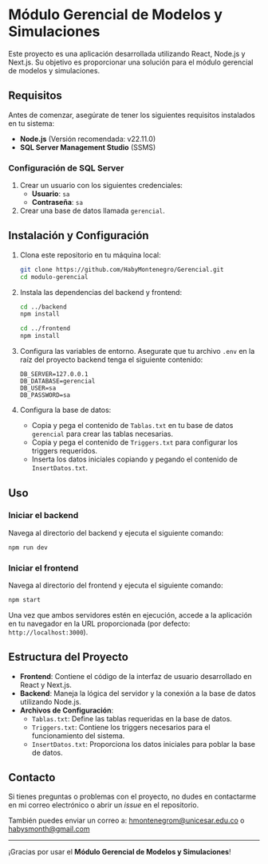 
# Módulo Gerencial de Modelos y Simulaciones

Este proyecto es una aplicación desarrollada utilizando React, Node.js y Next.js. Su objetivo es proporcionar una solución para el módulo gerencial de modelos y simulaciones.

## Requisitos

Antes de comenzar, asegúrate de tener los siguientes requisitos instalados en tu sistema:

- **Node.js** (Versión recomendada: v22.11.0)
- **SQL Server Management Studio** (SSMS)

### Configuración de SQL Server
1. Crear un usuario con los siguientes credenciales:
   - **Usuario**: `sa`
   - **Contraseña**: `sa`
2. Crear una base de datos llamada `gerencial`.

## Instalación y Configuración

1. Clona este repositorio en tu máquina local:
   ```bash
   git clone https://github.com/HabyMontenegro/Gerencial.git
   cd modulo-gerencial
   ```

2. Instala las dependencias del backend y frontend:
   ```bash
   cd ../backend
   npm install

   cd ../frontend
   npm install
   ```

3. Configura las variables de entorno. Asegurate que tu archivo `.env` en la raíz del proyecto backend tenga el siguiente contenido:
   ```plaintext
   DB_SERVER=127.0.0.1
   DB_DATABASE=gerencial
   DB_USER=sa
   DB_PASSWORD=sa
   ```

4. Configura la base de datos:
   - Copia y pega el contenido de `Tablas.txt` en tu base de datos `gerencial` para crear las tablas necesarias.
   - Copia y pega el contenido de `Triggers.txt` para configurar los triggers requeridos.
   - Inserta los datos iniciales copiando y pegando el contenido de `InsertDatos.txt`.

## Uso

### Iniciar el backend
Navega al directorio del backend y ejecuta el siguiente comando:
```bash
npm run dev
```

### Iniciar el frontend
Navega al directorio del frontend y ejecuta el siguiente comando:
```bash
npm start
```

Una vez que ambos servidores estén en ejecución, accede a la aplicación en tu navegador en la URL proporcionada (por defecto: `http://localhost:3000`).

## Estructura del Proyecto

- **Frontend**: Contiene el código de la interfaz de usuario desarrollado en React y Next.js.
- **Backend**: Maneja la lógica del servidor y la conexión a la base de datos utilizando Node.js.
- **Archivos de Configuración**:
  - `Tablas.txt`: Define las tablas requeridas en la base de datos.
  - `Triggers.txt`: Contiene los triggers necesarios para el funcionamiento del sistema.
  - `InsertDatos.txt`: Proporciona los datos iniciales para poblar la base de datos.


## Contacto

Si tienes preguntas o problemas con el proyecto, no dudes en contactarme en mi correo electrónico o abrir un *issue* en el repositorio.

También puedes enviar un correo a: hmontenegrom@unicesar.edu.co o habysmonth@gmail.com

---

¡Gracias por usar el **Módulo Gerencial de Modelos y Simulaciones**!
